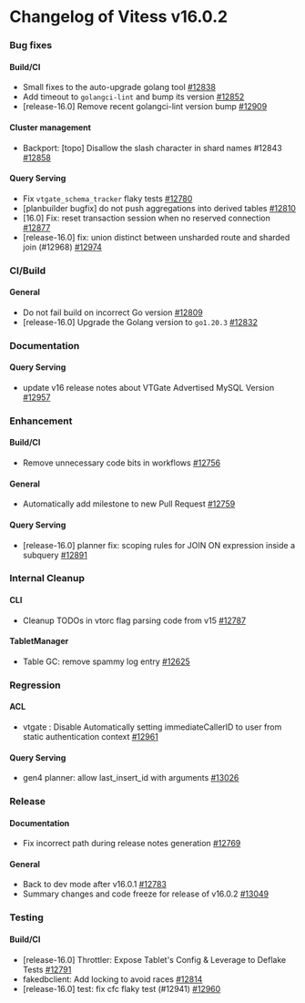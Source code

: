# Changelog of Vitess v16.0.2

### Bug fixes 
#### Build/CI
 * Small fixes to the auto-upgrade golang tool [#12838](https://github.com/vitessio/vitess/pull/12838)
 * Add timeout to `golangci-lint` and bump its version [#12852](https://github.com/vitessio/vitess/pull/12852)
 * [release-16.0] Remove recent golangci-lint version bump [#12909](https://github.com/vitessio/vitess/pull/12909) 
#### Cluster management
 * Backport: [topo] Disallow the slash character in shard names #12843 [#12858](https://github.com/vitessio/vitess/pull/12858) 
#### Query Serving
 * Fix `vtgate_schema_tracker` flaky tests [#12780](https://github.com/vitessio/vitess/pull/12780)
 * [planbuilder bugfix] do not push aggregations into derived tables [#12810](https://github.com/vitessio/vitess/pull/12810)
 * [16.0] Fix: reset transaction session when no reserved connection [#12877](https://github.com/vitessio/vitess/pull/12877)
 * [release-16.0] fix: union distinct between unsharded route and sharded join (#12968) [#12974](https://github.com/vitessio/vitess/pull/12974)
### CI/Build 
#### General
 * Do not fail build on incorrect Go version [#12809](https://github.com/vitessio/vitess/pull/12809)
 * [release-16.0] Upgrade the Golang version to `go1.20.3` [#12832](https://github.com/vitessio/vitess/pull/12832)
### Documentation 
#### Query Serving
 * update v16 release notes about VTGate Advertised MySQL Version [#12957](https://github.com/vitessio/vitess/pull/12957)
### Enhancement 
#### Build/CI
 * Remove unnecessary code bits in workflows [#12756](https://github.com/vitessio/vitess/pull/12756) 
#### General
 * Automatically add milestone to new Pull Request [#12759](https://github.com/vitessio/vitess/pull/12759) 
#### Query Serving
 * [release-16.0] planner fix: scoping rules for JOIN ON expression inside a subquery [#12891](https://github.com/vitessio/vitess/pull/12891)
### Internal Cleanup 
#### CLI
 * Cleanup TODOs in vtorc flag parsing code from v15 [#12787](https://github.com/vitessio/vitess/pull/12787) 
#### TabletManager
 * Table GC: remove spammy log entry [#12625](https://github.com/vitessio/vitess/pull/12625)
### Regression 
#### ACL
 * vtgate : Disable Automatically setting immediateCallerID to user from static authentication context  [#12961](https://github.com/vitessio/vitess/pull/12961) 
#### Query Serving
 * gen4 planner: allow last_insert_id with arguments [#13026](https://github.com/vitessio/vitess/pull/13026)
### Release 
#### Documentation
 * Fix incorrect path during release notes generation [#12769](https://github.com/vitessio/vitess/pull/12769) 
#### General
 * Back to dev mode after v16.0.1 [#12783](https://github.com/vitessio/vitess/pull/12783)
 * Summary changes and code freeze for release of v16.0.2 [#13049](https://github.com/vitessio/vitess/pull/13049)
### Testing 
#### Build/CI
 * [release-16.0] Throttler: Expose Tablet's Config & Leverage to Deflake Tests [#12791](https://github.com/vitessio/vitess/pull/12791)
 * fakedbclient: Add locking to avoid races [#12814](https://github.com/vitessio/vitess/pull/12814)
 * [release-16.0] test: fix cfc flaky test (#12941) [#12960](https://github.com/vitessio/vitess/pull/12960)

